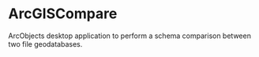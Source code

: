 ArcGISCompare
=============

ArcObjects desktop application to perform a schema comparison between two file geodatabases.
